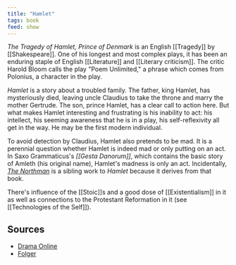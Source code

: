 ```yaml
---
title: "Hamlet"
tags: book
feed: show
---
```


_The Tragedy of Hamlet, Prince of Denmark_ is an English [[Tragedy]] by [[Shakespeare]]. One of his longest and most complex plays, it has been an enduring staple of English [[Literature]] and [[Literary criticism]]. The critic Harold Bloom calls the play "Poem Unlimited," a phrase which comes from Polonius, a character in the play.

_Hamlet_ is a story about a troubled family. The father, king Hamlet, has mysteriously died, leaving uncle Claudius to take the throne and marry the mother Gertrude. The son, prince Hamlet, has a clear call to action here. But what makes Hamlet interesting and frustrating is his inability to act: his intellect, his seeming awareness that he is in a play, his self-reflexivity all get in the way. He may be the first modern individual.

To avoid detection by Claudius, Hamlet also pretends to be mad. It is a perennial question whether Hamlet is indeed mad or only putting on an act. In Saxo Grammaticus's _[[Gesta Danorum]]_, which contains the basic story of Amleth (his original name), Hamlet's madness is only an act. Incidentally, _[The Northman](https://www.imdb.com/title/tt11138512/)_ is a sibling work to _Hamlet_ because it derives from that book.

There's influence of the [[Stoic]]s and a good dose of [[Existentialism]] in it as well as connections to the Protestant Reformation in it (see [[Technologies of the Self]]). 

## Sources

* [Drama Online](http://dx.doi.org/10.5040/9781408160404.00000005)
* [Folger](https://shakespeare.folger.edu/shakespeares-works/hamlet/)
